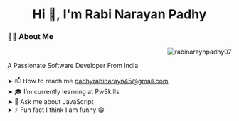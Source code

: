 <h1 align="center">Hi 👋, I'm  Rabi Narayan Padhy </h1>

###
<h3 align="left">👩‍💻  About Me </h3>
<div align="right">
 <img src="https://komarev.com/ghpvc/?username=rabinarayanpadhy07&label=Profile%20views&color=FF2E63&style=flat" alt="rabinaraynpadhy07" />
</div>

<p align="left">A Passionate Software Developer From India <br> <br> ➤ 📫 How to reach me <a href = "padhyrabinarayan45@gmail.com" target="_blank">padhyrabinarayn45@gmail.com </a><br>➤ 🎓 I’m currently learning at PwSkills<br>➤ 💬 Ask me about JavaScript<br>➤ ⚡ Fun fact I think I am funny 😁</p>


